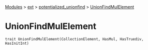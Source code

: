 [Modules](../../index.md) > [ext](../index.md) > [potentialized_unionfind](./index.md) > [UnionFindMulElement]()

# UnionFindMulElement

```
trait UnionFindMulElement(CollectionElement, HasMul, HasTruediv, HasInitInt)
```
